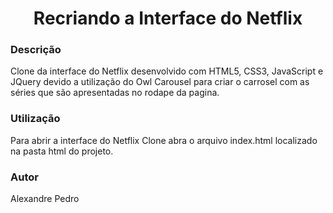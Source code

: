 <h1 align="center">Recriando a Interface do Netflix</h1>

### Descrição
Clone da interface do Netflix desenvolvido com HTML5, CSS3, JavaScript e JQuery devido a utilização do Owl Carousel para criar o carrosel com as séries que são apresentadas no rodape da pagina.


### Utilização
Para abrir a interface do Netflix Clone abra o arquivo index.html localizado na pasta html do projeto.


### Autor
Alexandre Pedro